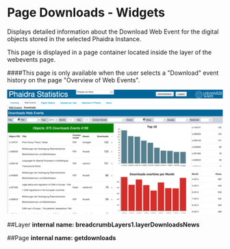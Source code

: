 # Page Downloads - Widgets

Displays detailed information about the Download Web Event for the digital objects stored in the selected Phaidra Instance.

This page is displayed in a page container located inside the layer of the webevents page.

####This page is only available when the user selects a "Download" event history on the page "Overview of Web Events".

![](downloads.png)

##Layer
**internal name: breadcrumbLayers1.layerDownloadsNews**


##Page
**internal name: getdownloads**
